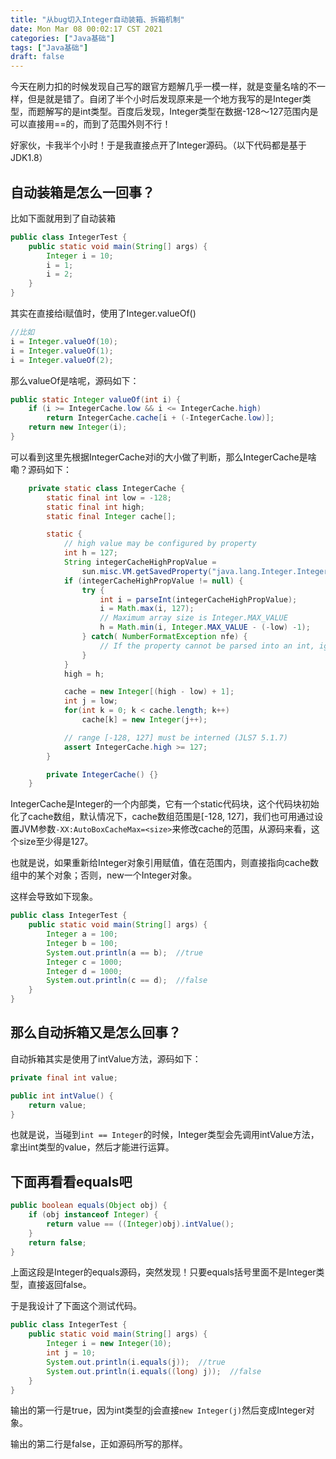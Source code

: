 ```yaml
---
title: "从bug切入Integer自动装箱、拆箱机制"
date: Mon Mar 08 00:02:17 CST 2021
categories: ["Java基础"]
tags: ["Java基础"]
draft: false
---
```


今天在刷力扣的时候发现自己写的跟官方题解几乎一模一样，就是变量名啥的不一样，但是就是错了。自闭了半个小时后发现原来是一个地方我写的是Integer类型，而题解写的是int类型。百度后发现，Integer类型在数据-128～127范围内是可以直接用==的，而到了范围外则不行！

好家伙，卡我半个小时！于是我直接点开了Integer源码。（以下代码都是基于JDK1.8）

## 自动装箱是怎么一回事？

比如下面就用到了自动装箱

```java
public class IntegerTest {
    public static void main(String[] args) {
        Integer i = 10;
        i = 1;
        i = 2;
    }
}
```

其实在直接给i赋值时，使用了Integer.valueOf()

```java
//比如
i = Integer.valueOf(10);
i = Integer.valueOf(1);
i = Integer.valueOf(2);
```

那么valueOf是啥呢，源码如下：

```java
public static Integer valueOf(int i) {
    if (i >= IntegerCache.low && i <= IntegerCache.high)
        return IntegerCache.cache[i + (-IntegerCache.low)];
    return new Integer(i);
}
```

可以看到这里先根据IntegerCache对i的大小做了判断，那么IntegerCache是啥嘞？源码如下：

```java
    private static class IntegerCache {
        static final int low = -128;
        static final int high;
        static final Integer cache[];

        static {
            // high value may be configured by property
            int h = 127;
            String integerCacheHighPropValue =
                sun.misc.VM.getSavedProperty("java.lang.Integer.IntegerCache.high");
            if (integerCacheHighPropValue != null) {
                try {
                    int i = parseInt(integerCacheHighPropValue);
                    i = Math.max(i, 127);
                    // Maximum array size is Integer.MAX_VALUE
                    h = Math.min(i, Integer.MAX_VALUE - (-low) -1);
                } catch( NumberFormatException nfe) {
                    // If the property cannot be parsed into an int, ignore it.
                }
            }
            high = h;

            cache = new Integer[(high - low) + 1];
            int j = low;
            for(int k = 0; k < cache.length; k++)
                cache[k] = new Integer(j++);

            // range [-128, 127] must be interned (JLS7 5.1.7)
            assert IntegerCache.high >= 127;
        }

        private IntegerCache() {}
    }
```

IntegerCache是Integer的一个内部类，它有一个static代码块，这个代码块初始化了cache数组，默认情况下，cache数组范围是[-128, 127]，我们也可用通过设置JVM参数`-XX:AutoBoxCacheMax=<size>`来修改cache的范围，从源码来看，这个size至少得是127。

也就是说，如果重新给Integer对象引用赋值，值在范围内，则直接指向cache数组中的某个对象；否则，new一个Integer对象。

这样会导致如下现象。

```java
public class IntegerTest {
    public static void main(String[] args) {
        Integer a = 100;
        Integer b = 100;
        System.out.println(a == b);  //true
        Integer c = 1000;
        Integer d = 1000;
        System.out.println(c == d);  //false
    }
}
```

## 那么自动拆箱又是怎么回事？

自动拆箱其实是使用了intValue方法，源码如下：

```java
private final int value;

public int intValue() {
    return value;
}
```

也就是说，当碰到`int == Integer`的时候，Integer类型会先调用intValue方法，拿出int类型的value，然后才能进行运算。

## 下面再看看equals吧

```java
public boolean equals(Object obj) {
    if (obj instanceof Integer) {
        return value == ((Integer)obj).intValue();
    }
    return false;
}
```

上面这段是Integer的equals源码，突然发现！只要equals括号里面不是Integer类型，直接返回false。

于是我设计了下面这个测试代码。

```java
public class IntegerTest {
    public static void main(String[] args) {
        Integer i = new Integer(10);
        int j = 10;
        System.out.println(i.equals(j));  //true
        System.out.println(i.equals((long) j));  //false
    }
}
```

输出的第一行是true，因为int类型的j会直接`new Integer(j)`然后变成Integer对象。

输出的第二行是false，正如源码所写的那样。


